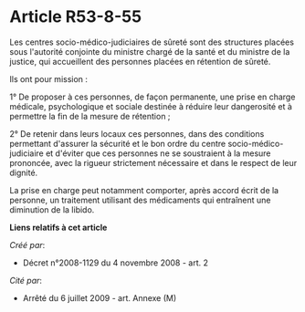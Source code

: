 # Article R53-8-55

Les centres socio-médico-judiciaires de sûreté sont des structures placées sous l'autorité conjointe du ministre chargé de la
santé et du ministre de la justice, qui accueillent des personnes placées en rétention de sûreté. 

Ils ont pour mission : 

1° De proposer à ces personnes, de façon permanente, une prise en charge médicale, psychologique et sociale destinée à
réduire leur dangerosité et à permettre la fin de la mesure de rétention ; 

2° De retenir dans leurs locaux ces personnes, dans des conditions permettant d'assurer la sécurité et le bon ordre du centre
socio-médico-judiciaire et d'éviter que ces personnes ne se soustraient à la mesure prononcée, avec la rigueur strictement
nécessaire et dans le respect de leur dignité. 

La prise en charge peut notamment comporter, après accord écrit de la personne, un traitement utilisant des médicaments qui
entraînent une diminution de la libido.

**Liens relatifs à cet article**

_Créé par_:

  - Décret n°2008-1129 du 4 novembre 2008 - art. 2

_Cité par_:

  - Arrêté du 6 juillet 2009 - art. Annexe (M)
